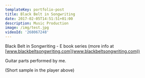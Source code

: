 ```yaml
---
templateKey: portfolio-post
title: Black Belt in Songwriting
date: 2017-02-05T14:51:51+01:00
description: Music Production
image: /img/test.jpg
videoId: '268067248'
---
```

Black Belt in Songwriting - E book series (more info at [www.blackbeltsongwriting.com](www.blackbeltsongwriting.com))

Guitar parts performed by me. 

(Short sample in the player above)
